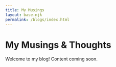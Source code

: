 ```yaml
---
title: My Musings
layout: base.njk
permalink: /blogs/index.html
---
```


# My Musings & Thoughts

Welcome to my blog! Content coming soon.

<!-- You can list your blog posts here later -->
